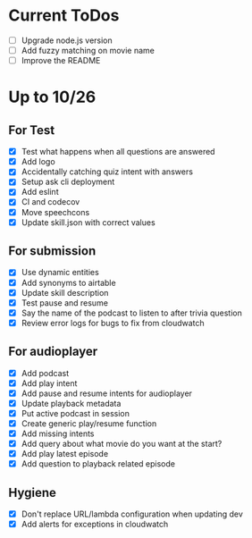 # Current ToDos
- [ ] Upgrade node.js version
- [ ] Add fuzzy matching on movie name
- [ ] Improve the README

# Up to 10/26
## For Test
- [X] Test what happens when all questions are answered
- [X] Add logo
- [X] Accidentally catching quiz intent with answers
- [X] Setup ask cli deployment
- [X] Add eslint
- [X] CI and codecov
- [X] Move speechcons
- [X] Update skill.json with correct values

## For submission
- [X] Use dynamic entities
- [X] Add synonyms to airtable
- [X] Update skill description
- [X] Test pause and resume
- [X] Say the name of the podcast to listen to after trivia question
- [X] Review error logs for bugs to fix from cloudwatch

## For audioplayer
- [X] Add podcast
- [X] Add play intent
- [X] Add pause and resume intents for audioplayer
- [X] Update playback metadata
- [X] Put active podcast in session
- [X] Create generic play/resume function
- [X] Add missing intents
- [X] Add query about what movie do you want at the start?
- [X] Add play latest episode
- [X] Add question to playback related episode

## Hygiene
- [X] Don't replace URL/lambda configuration when updating dev
- [X] Add alerts for exceptions in cloudwatch
